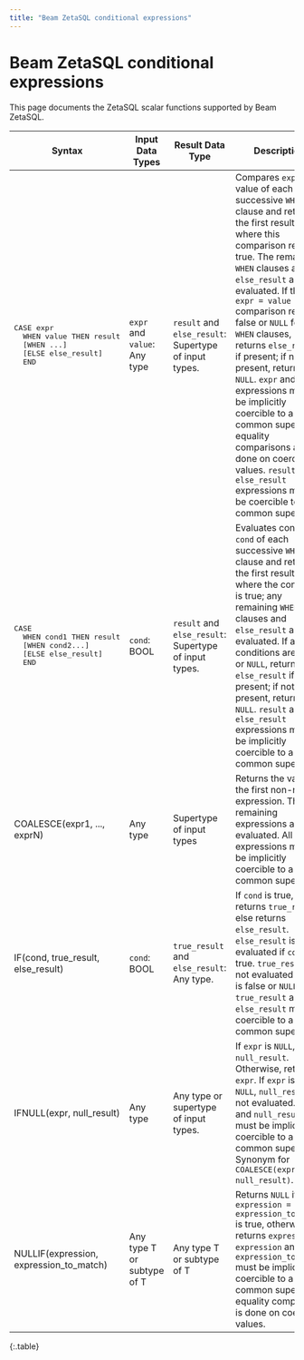 ```yaml
---
title: "Beam ZetaSQL conditional expressions"
---
```

<!--
Licensed under the Apache License, Version 2.0 (the "License");
you may not use this file except in compliance with the License.
You may obtain a copy of the License at

http://www.apache.org/licenses/LICENSE-2.0

Unless required by applicable law or agreed to in writing, software
distributed under the License is distributed on an "AS IS" BASIS,
WITHOUT WARRANTIES OR CONDITIONS OF ANY KIND, either express or implied.
See the License for the specific language governing permissions and
limitations under the License.
-->

# Beam ZetaSQL conditional expressions

This page documents the ZetaSQL scalar functions supported by Beam ZetaSQL.

<table>
<thead>
<tr>
<th>Syntax</th>
<th>Input Data Types</th>
<th>Result Data Type</th>
<th>Description</th>
</tr>
</thead>
<tbody>

<tr>
  <td><pre>CASE expr
  WHEN value THEN result
  [WHEN ...]
  [ELSE else_result]
  END</pre></td>
<td><code>expr</code> and <code>value</code>: Any type</td>
<td><code>result</code> and <code>else_result</code>: Supertype of input
types.</td>
<td>Compares <code>expr</code> to value of each successive <code>WHEN</code>
clause and returns the first result where this comparison returns true. The
remaining <code>WHEN</code> clauses and <code>else_result</code> are not
evaluated. If the
<code>expr = value</code> comparison returns false or <code>NULL</code> for
all <code>WHEN</code> clauses, returns
<code>else_result</code> if present; if not present, returns <code>NULL</code>.
<code>expr</code> and <code>value</code> expressions
must be implicitly coercible to a common supertype; equality comparisons are
done on coerced values. <code>result</code> and <code>else_result</code>
expressions must be coercible to a common supertype.</td>
</tr>


<tr>
  <td><pre>CASE
  WHEN cond1 THEN result
  [WHEN cond2...]
  [ELSE else_result]
  END</pre></td>
<td><code>cond</code>: BOOL</td>
<td><code>result</code> and <code>else_result</code>: Supertype of input
types.</td>
<td>Evaluates condition <code>cond</code> of each successive <code>WHEN</code>
clause and returns the first result where the condition is true; any remaining
<code>WHEN</code> clauses and <code>else_result</code> are not evaluated. If all
conditions are false or <code>NULL</code>, returns
<code>else_result</code> if present; if not present, returns
<code>NULL</code>. <code>result</code> and <code>else_result</code>
expressions must be implicitly coercible to a common supertype. </td>
</tr>

<tr>
<td><a id="coalesce"></a>COALESCE(expr1, ..., exprN)</td>
<td>Any type</td>
<td>Supertype of input types</td>
<td>Returns the value of the first non-null expression. The remaining
expressions are not evaluated. All input expressions must be implicitly
coercible to a common supertype.</td>
</tr>
<tr>
<td><a id="if"></a>IF(cond, true_result, else_result)</td>
<td><code>cond</code>: BOOL</td>
<td><code>true_result</code> and <code>else_result</code>: Any type.</td>
<td>If <code>cond</code> is true, returns <code>true_result</code>, else returns
<code>else_result</code>. <code>else_result</code> is not evaluated if
<code>cond</code> is true. <code>true_result</code> is not evaluated if
<code>cond</code> is false or <code>NULL</code>. <code>true_result</code> and
<code>else_result</code> must be coercible to a common supertype.</td>
</tr>
<tr>
<td><a id="ifnull"></a>IFNULL(expr, null_result)</td>
<td>Any type</td>
<td>Any type or supertype of input types.</td>
<td>If <code>expr</code> is <code>NULL</code>, return <code>null_result</code>. Otherwise,
return <code>expr</code>. If <code>expr</code> is not <code>NULL</code>,
<code>null_result</code> is not evaluated. <code>expr</code> and
<code>null_result</code> must be implicitly coercible to a common
supertype. Synonym for <code>COALESCE(expr, null_result)</code>.</td>
</tr>
<tr>
<td><a id="nullif"></a>NULLIF(expression, expression_to_match)</td>
<td>Any type T or subtype of T</td>
<td>Any type T or subtype of T</td>
<td>Returns <code>NULL</code> if <code>expression = expression_to_match</code>
is true, otherwise returns <code>expression</code>. <code>expression</code> and
<code>expression_to_match</code> must be implicitly coercible to a common
supertype; equality comparison is done on coerced values.</td>
</tr>
</tbody>
</table>
{:.table}

